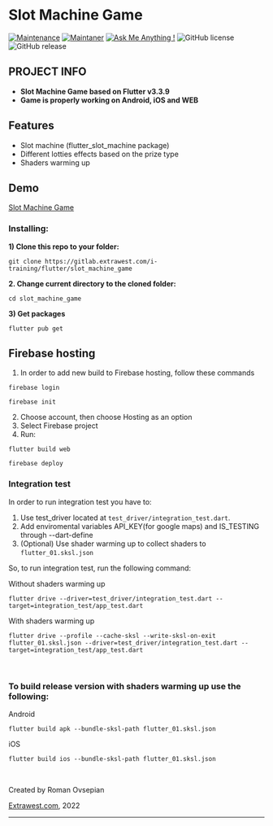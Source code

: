 # Slot Machine Game
[![Maintenance](https://img.shields.io/badge/Maintained%3F-yes-green.svg)]()
[![Maintaner](https://img.shields.io/static/v1?label=Roman%20Ovsepian&message=Maintainer&color=red)](mailto:roman.ovsepian@extrawest.com)
[![Ask Me Anything !](https://img.shields.io/badge/Ask%20me-anything-1abc9c.svg)]()
![GitHub license](https://img.shields.io/github/license/Naereen/StrapDown.js.svg)
![GitHub release](https://img.shields.io/badge/release-v1.0.0-blue)

## PROJECT INFO

- **Slot Machine Game based on Flutter v3.3.9**
- **Game is properly working on Android, iOS and WEB**


## Features

- Slot machine (flutter_slot_machine package)
- Different lotties effects based on the prize type
- Shaders warming up

## Demo

[Slot Machine Game](https://lucky-slot-machine-game.web.app)

### Installing:

**1) Clone this repo to your folder:**

```
git clone https://gitlab.extrawest.com/i-training/flutter/slot_machine_game
```

**2. Change current directory to the cloned folder:**

```
cd slot_machine_game
```

**3) Get packages**

```
flutter pub get
```

## Firebase hosting

1. In order to add new build to Firebase hosting, follow these commands

```shell
firebase login
```
```shell
firebase init
```
2. Choose account, then choose Hosting as an option
3. Select Firebase project
4. Run:
```shell
flutter build web
```
```shell
firebase deploy
```

### Integration test
In order to run integration test you have to:
1. Use test_driver located at `test_driver/integration_test.dart`.
2. Add enviromental variables API_KEY(for google maps) and IS_TESTING through --dart-define
3. (Optional) Use shader warming up to collect shaders to `flutter_01.sksl.json`

So, to run integration test, run the following command:

Without shaders warming up
```shell
flutter drive --driver=test_driver/integration_test.dart --target=integration_test/app_test.dart
```

With shaders warming up

```shell
flutter drive --profile --cache-sksl --write-sksl-on-exit flutter_01.sksl.json --driver=test_driver/integration_test.dart --target=integration_test/app_test.dart
```
<br>

### To build release version with shaders warming up use the following:
Android
```shell
flutter build apk --bundle-sksl-path flutter_01.sksl.json
```
iOS
```shell
flutter build ios --bundle-sksl-path flutter_01.sksl.json
```
<br>



Created by Roman Ovsepian

[Extrawest.com](https://www.extrawest.com), 2022

---
